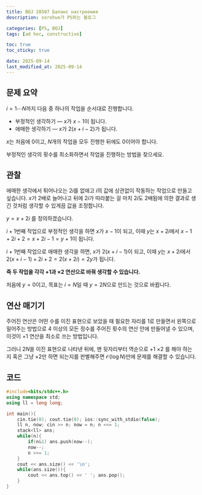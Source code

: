```yaml
---
title: BOJ 28507 Баланс настроения
description: sorohue가 PS하는 블로그

categories: [PS, BOJ]
tags: [ad hoc, constructive]

toc: true
toc_sticky: true

date: 2025-09-14
last_modified_at: 2025-09-14
---
```


## 문제 요약

$i = 1 \cdots N$까지 다음 중 하나의 작업을 순서대로 진행합니다.

- 부정적인 생각하기 — $x$가 $x-1$이 됩니다.
- 애매한 생각하기 — $x$가 $2(x+i-2)$가 됩니다.

$x$는 처음에 $0$이고, $N$개의 작업을 모두 진행한 뒤에도 $0$이어야 합니다.

부정적인 생각의 횟수를 최소화하면서 작업을 진행하는 방법을 찾으세요.

## 관찰

애매한 생각에서 튀어나오는 $2i$를 없애고 $i$의 값에 상관없이 작동하는 작업으로 만들고 싶습니다. $x$가 2배로 늘어나고 뒤에 $2i$가 따라붙는 걸 마치 $2i$도 2배됨에 의한 결과로 생긴 것처럼 생각할 수 있게끔 값을 조정합니다.

 $y = x+2i$ 를 정의하겠습니다.

$i+1$번째 작업으로 부정적인 생각을 하면 $x$가 $x-1$이 되고, 이때 $y$는 $x+2i$에서 $x-1+2i+2 = x+2i-1 = y+1$이 됩니다.

$i+1$번째 작업으로 애매한 생각을 하면, $x$가 $2(x+i-1)$이 되고, 이때 $y$는 $x+2i$에서 $2(x+i-1)+2i+2 = 2(x+2i) = 2y$가 됩니다.

**즉 두 작업을 각각 +1과 ×2 연산으로 바꿔 생각할 수 있습니다.**

처음에 $y = 0$이고, 목표는 $i = N$일 때 $y = 2N$으로 만드는 것으로 바뀝니다.

## 연산 매기기

주어진 연산은 어떤 수를 이진 표현으로 보았을 때 필요한 자리를 1로 만들면서 왼쪽으로 밀어주는 방법으로 4 이상의 모든 정수를 주어진 횟수의 연산 안에 만들어낼 수 있으며, 이것이 +1 연산을 최소로 쓰는 방법입니다.

그러니 $2N$을 이진 표현으로 나타낸 뒤에, 맨 뒷자리부터 역순으로 +1 ×2 를 해야 하는지 혹은 그냥 ×2만 하면 되는지를 판별해주면 $\mathcal{O}(\log N)$만에 문제를 해결할 수 있습니다.

## 코드

```cpp
#include<bits/stdc++.h>
using namespace std;
using ll = long long;

int main(){
	cin.tie(0); cout.tie(0); ios::sync_with_stdio(false);
	ll n, now; cin >> n; now = n; n <<= 1;
	stack<ll> ans;
	while(n){
		if(n&1) ans.push(now--);
		now--;
		n >>= 1;
	}
	cout << ans.size() << '\n';
	while(ans.size()){
		cout << ans.top() << ' '; ans.pop();
	}
}
```